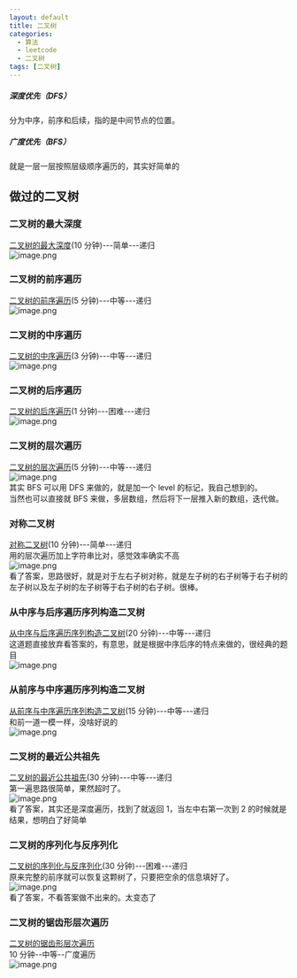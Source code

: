 ```yaml
---
layout: default
title: 二叉树
categories:
  - 算法
  - leetcode
  - 二叉树
tags: [二叉树]
---
```


##### 深度优先（DFS）

分为中序，前序和后续，指的是中间节点的位置。

<a name="xEPYY"></a>

##### 广度优先（BFS）

就是一层一层按照层级顺序遍历的，其实好简单的

<a name="MhhSG"></a>

## 做过的二叉树

### 二叉树的最大深度

[二叉树的最大深度](https://leetcode-cn.com/problems/maximum-depth-of-binary-tree/)(10 分钟)---简单---递归<br />![image.png](https://intranetproxy.alipay.com/skylark/lark/0/2019/png/27385/1563587126278-17d39427-7bc8-4e49-abcc-5e8cce980b94.png#align=left&display=inline&height=103&name=image.png&originHeight=308&originWidth=792&size=100108&status=done&width=266)

### 二叉树的前序遍历

[二叉树的前序遍历](https://leetcode-cn.com/problems/binary-tree-preorder-traversal/)(5 分钟)---中等---递归<br />![image.png](https://intranetproxy.alipay.com/skylark/lark/0/2019/png/27385/1563723013862-9941b1a6-0be5-4330-a601-9a6d7c79c2fd.png#align=left&display=inline&height=80&name=image.png&originHeight=244&originWidth=836&size=80926&status=done&width=275)

### 二叉树的中序遍历

[二叉树的中序遍历](https://leetcode-cn.com/problems/binary-tree-inorder-traversal/)(3 分钟)---中等---递归<br />![image.png](https://intranetproxy.alipay.com/skylark/lark/0/2019/png/27385/1563723236773-daa28f09-e0d0-4c58-946b-3803e8979411.png#align=left&display=inline&height=101&name=image.png&originHeight=306&originWidth=880&size=96351&status=done&width=290)

### 二叉树的后序遍历

[二叉树的后序遍历](https://leetcode-cn.com/problems/binary-tree-postorder-traversal/)(1 分钟)---困难---递归<br />![image.png](https://intranetproxy.alipay.com/skylark/lark/0/2019/png/27385/1563723397855-d5955420-8096-4d44-b5a2-232887255484.png#align=left&display=inline&height=79&name=image.png&originHeight=244&originWidth=858&size=85697&status=done&width=277)

### 二叉树的层次遍历

[二叉树的层次遍历](https://leetcode-cn.com/problems/binary-tree-level-order-traversal/)(5 分钟)---中等---递归<br />![image.png](https://intranetproxy.alipay.com/skylark/lark/0/2019/png/27385/1563723787216-257e60a1-7353-40ff-bee7-91c85a8816c0.png#align=left&display=inline&height=68&name=image.png&originHeight=294&originWidth=878&size=93957&status=done&width=202)<br />其实 BFS 可以用 DFS 来做的，就是加一个 level 的标记，我自己想到的。<br />当然也可以直接就 BFS 来做，多层数组，然后将下一层推入新的数组，迭代做。

### 对称二叉树

[对称二叉树](https://leetcode-cn.com/problems/symmetric-tree/)(10 分钟)---简单---递归<br />用的层次遍历加上字符串比对，感觉效率确实不高<br />![image.png](https://intranetproxy.alipay.com/skylark/lark/0/2019/png/27385/1563764225644-eec4cdf8-4827-4fe2-86b5-2124d87dc81c.png#align=left&display=inline&height=64&name=image.png&originHeight=258&originWidth=888&size=83827&status=done&width=221)<br />看了答案，思路很好，就是对于左右子树对称，就是左子树的右子树等于右子树的左子树以及左子树的左子树等于右子树的右子树。很棒。

### 从中序与后序遍历序列构造二叉树

[从中序与后序遍历序列构造二叉树](https://leetcode-cn.com/problems/construct-binary-tree-from-inorder-and-postorder-traversal/)(20 分钟)---中等---递归<br />这道题直接放弃看答案的，有意思，就是根据中序后序的特点来做的，很经典的题目<br />![image.png](https://intranetproxy.alipay.com/skylark/lark/0/2019/png/27385/1563767910319-ee6a1b5f-27c2-4114-83ee-bf514aa01a73.png#align=left&display=inline&height=70&name=image.png&originHeight=258&originWidth=872&size=90624&status=done&width=235)

### 从前序与中序遍历序列构造二叉树

[从前序与中序遍历序列构造二叉树](https://leetcode-cn.com/problems/construct-binary-tree-from-preorder-and-inorder-traversal/)(15 分钟)---中等---递归<br />和前一道一模一样，没啥好说的<br />![image.png](https://intranetproxy.alipay.com/skylark/lark/0/2019/png/27385/1563775826251-59097151-9f5a-493d-8f00-d773fa217786.png#align=left&display=inline&height=70&name=image.png&originHeight=268&originWidth=860&size=89760&status=done&width=225)

### 二叉树的最近公共祖先

[二叉树的最近公共祖先](https://leetcode-cn.com/problems/lowest-common-ancestor-of-a-binary-tree/)(30 分钟)---中等---递归<br />第一遍思路很简单，果然超时了。<br />![image.png](https://intranetproxy.alipay.com/skylark/lark/0/2019/png/27385/1563795596088-a28d56b1-0480-4b43-9075-313d4ede33be.png#align=left&display=inline&height=71&name=image.png&originHeight=330&originWidth=862&size=95649&status=done&width=186)<br />看了答案，其实还是深度遍历，找到了就返回 1，当左中右第一次到 2 的时候就是结果，想明白了好简单

### 二叉树的序列化与反序列化

[二叉树的序列化与反序列化](https://leetcode-cn.com/problems/serialize-and-deserialize-binary-tree/)(30 分钟)---困难---递归<br />原来完整的前序就可以恢复这颗树了，只要把空余的信息填好了。<br />![image.png](https://intranetproxy.alipay.com/skylark/lark/0/2019/png/27385/1563800275168-a468223c-a73d-4706-8b1f-7ec087b0899d.png#align=left&display=inline&height=96&name=image.png&originHeight=296&originWidth=884&size=97007&status=done&width=287)<br />看了答案，不看答案做不出来的。太变态了

### 二叉树的锯齿形层次遍历

[二叉树的锯齿形层次遍历](https://leetcode-cn.com/problems/binary-tree-zigzag-level-order-traversal/)<br />10 分钟--中等--广度遍历<br />![image.png](https://intranetproxy.alipay.com/skylark/lark/0/2019/png/27385/1566463253640-98d0e31d-c25f-44a2-a3ba-ec905e20fec2.png#align=left&display=inline&height=101&name=image.png&originHeight=328&originWidth=868&size=97007&status=done&width=267)
